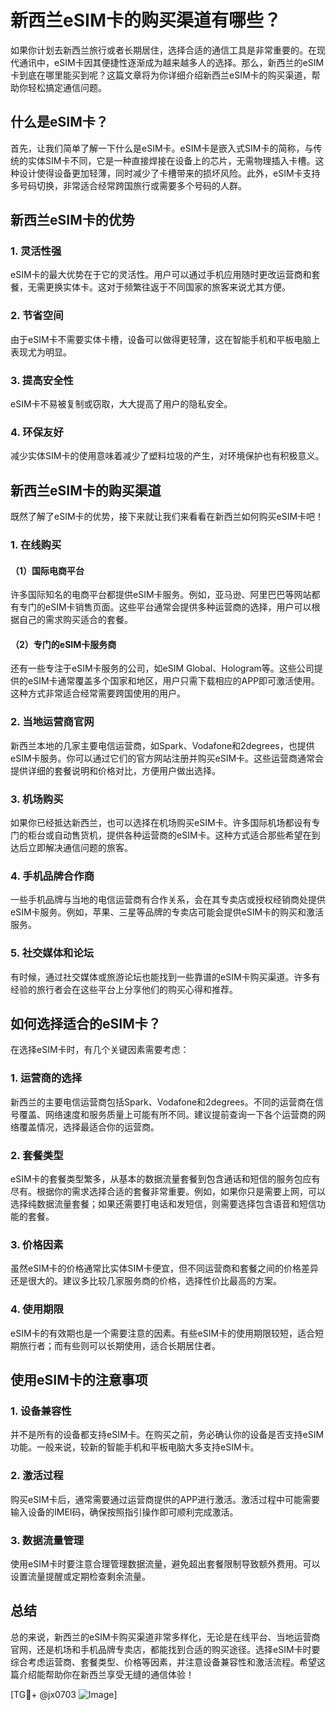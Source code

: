 # 新西兰eSIM卡的购买渠道有哪些？

如果你计划去新西兰旅行或者长期居住，选择合适的通信工具是非常重要的。在现代通讯中，eSIM卡因其便捷性逐渐成为越来越多人的选择。那么，新西兰的eSIM卡到底在哪里能买到呢？这篇文章将为你详细介绍新西兰eSIM卡的购买渠道，帮助你轻松搞定通信问题。

## 什么是eSIM卡？

首先，让我们简单了解一下什么是eSIM卡。eSIM卡是嵌入式SIM卡的简称，与传统的实体SIM卡不同，它是一种直接焊接在设备上的芯片，无需物理插入卡槽。这种设计使得设备更加轻薄，同时减少了卡槽带来的损坏风险。此外，eSIM卡支持多号码切换，非常适合经常跨国旅行或需要多个号码的人群。

## 新西兰eSIM卡的优势

### 1. 灵活性强
eSIM卡的最大优势在于它的灵活性。用户可以通过手机应用随时更改运营商和套餐，无需更换实体卡。这对于频繁往返于不同国家的旅客来说尤其方便。

### 2. 节省空间
由于eSIM卡不需要实体卡槽，设备可以做得更轻薄，这在智能手机和平板电脑上表现尤为明显。

### 3. 提高安全性
eSIM卡不易被复制或窃取，大大提高了用户的隐私安全。

### 4. 环保友好
减少实体SIM卡的使用意味着减少了塑料垃圾的产生，对环境保护也有积极意义。

## 新西兰eSIM卡的购买渠道

既然了解了eSIM卡的优势，接下来就让我们来看看在新西兰如何购买eSIM卡吧！

### 1. 在线购买

#### （1）国际电商平台
许多国际知名的电商平台都提供eSIM卡服务。例如，亚马逊、阿里巴巴等网站都有专门的eSIM卡销售页面。这些平台通常会提供多种运营商的选择，用户可以根据自己的需求购买适合的套餐。

#### （2）专门的eSIM卡服务商
还有一些专注于eSIM卡服务的公司，如eSIM Global、Hologram等。这些公司提供的eSIM卡通常覆盖多个国家和地区，用户只需下载相应的APP即可激活使用。这种方式非常适合经常需要跨国使用的用户。

### 2. 当地运营商官网

新西兰本地的几家主要电信运营商，如Spark、Vodafone和2degrees，也提供eSIM卡服务。你可以通过它们的官方网站注册并购买eSIM卡。这些运营商通常会提供详细的套餐说明和价格对比，方便用户做出选择。

### 3. 机场购买

如果你已经抵达新西兰，也可以选择在机场购买eSIM卡。许多国际机场都设有专门的柜台或自动售货机，提供各种运营商的eSIM卡。这种方式适合那些希望在到达后立即解决通信问题的旅客。

### 4. 手机品牌合作商

一些手机品牌与当地的电信运营商有合作关系，会在其专卖店或授权经销商处提供eSIM卡服务。例如，苹果、三星等品牌的专卖店可能会提供eSIM卡的购买和激活服务。

### 5. 社交媒体和论坛

有时候，通过社交媒体或旅游论坛也能找到一些靠谱的eSIM卡购买渠道。许多有经验的旅行者会在这些平台上分享他们的购买心得和推荐。

## 如何选择适合的eSIM卡？

在选择eSIM卡时，有几个关键因素需要考虑：

### 1. 运营商的选择
新西兰的主要电信运营商包括Spark、Vodafone和2degrees。不同的运营商在信号覆盖、网络速度和服务质量上可能有所不同。建议提前查询一下各个运营商的网络覆盖情况，选择最适合你的运营商。

### 2. 套餐类型
eSIM卡的套餐类型繁多，从基本的数据流量套餐到包含通话和短信的服务包应有尽有。根据你的需求选择合适的套餐非常重要。例如，如果你只是需要上网，可以选择纯数据流量套餐；如果还需要打电话和发短信，则需要选择包含语音和短信功能的套餐。

### 3. 价格因素
虽然eSIM卡的价格通常比实体SIM卡便宜，但不同运营商和套餐之间的价格差异还是很大的。建议多比较几家服务商的价格，选择性价比最高的方案。

### 4. 使用期限
eSIM卡的有效期也是一个需要注意的因素。有些eSIM卡的使用期限较短，适合短期旅行者；而有些则可以长期使用，适合长期居住者。

## 使用eSIM卡的注意事项

### 1. 设备兼容性
并不是所有的设备都支持eSIM卡。在购买之前，务必确认你的设备是否支持eSIM功能。一般来说，较新的智能手机和平板电脑大多支持eSIM卡。

### 2. 激活过程
购买eSIM卡后，通常需要通过运营商提供的APP进行激活。激活过程中可能需要输入设备的IMEI码，确保按照指引操作即可顺利完成激活。

### 3. 数据流量管理
使用eSIM卡时要注意合理管理数据流量，避免超出套餐限制导致额外费用。可以设置流量提醒或定期检查剩余流量。

## 总结

总的来说，新西兰的eSIM卡购买渠道非常多样化，无论是在线平台、当地运营商官网，还是机场和手机品牌专卖店，都能找到合适的购买途径。选择eSIM卡时要综合考虑运营商、套餐类型、价格等因素，并注意设备兼容性和激活流程。希望这篇介绍能帮助你在新西兰享受无缝的通信体验！

[TG💪+ @jx0703 ![Image](https://github.com/user-attachments/assets/dbca1d08-cadb-493c-b0ec-ad6f7a83f270)]